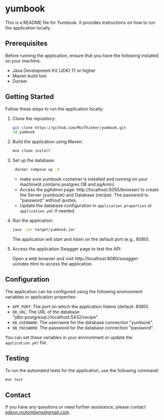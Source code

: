 # yumbook

This is a README file for Yumbook. It provides instructions on how to run the application locally.

## Prerequisites

Before running the application, ensure that you have the following installed on your machine:

- Java Development Kit (JDK) 17 or higher
- Maven build tool
- Docker

## Getting Started

Follow these steps to run the application locally:

1. Clone the repository:

   ```bash
   git clone https://github.com/MozThinker/yumbook.git
   cd yumbook
   ```

2. Build the application using Maven:

   ```bash
   mvn clean install
   ```

3. Set up the database:
    
   ```bash
    docker compose up -d
    ```    
    - make sure yumbook container is installed and running on your machine(it contains postgres DB and pgAmin).
    - Access the pgAdmin page: http://localhost:5050/browser/ to create the Server (yumbook) and Database (recipe). The password is: "password" without quotes.
    - Update the database configuration in `application.properties` or `application.yml` if needed.

4. Run the application:

   ```bash
   java -jar target/yumbook.jar
   ```

   The application will start and listen on the default port (e.g., 8080).

5. Access the application Swagger page to test the API:

   Open a web browser and visit http://localhost:8080/swagger-ui/index.html to access the application.

## Configuration

The application can be configured using the following environment variables or application properties:

- `APP_PORT`: The port on which the application listens (default: 8080).
- `DB_URL`: The URL of the database "jdbc:postgresql://localhost:5432/recipe".
- `DB_USERNAME`: The username for the database connection "yumbook".
- `DB_PASSWORD`: The password for the database connection "password".

You can set these variables in your environment or update the `application.yml` file.

## Testing

To run the automated tests for the application, use the following command:

```bash
mvn test
```


## Contact

If you have any questions or need further assistance, please contact [edson.mutombene@gmail.com](mailto:edson.mutombene@gmail.com).